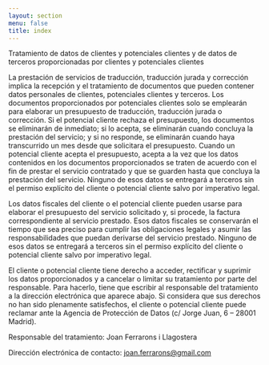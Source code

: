 ```yaml
---
layout: section
menu: false
title: index
---
```

Tratamiento de datos de clientes y potenciales clientes y de datos de terceros proporcionadas por clientes y potenciales clientes

La prestación de servicios de traducción, traducción jurada y corrección implica la recepción y el tratamiento de documentos que pueden contener datos personales de clientes, potenciales clientes y terceros. Los documentos proporcionados por potenciales clientes solo se emplearán para elaborar un presupuesto de traducción, traducción jurada o corrección. Si el potencial cliente rechaza el presupuesto, los documentos se eliminarán de inmediato; si lo acepta, se eliminarán cuando concluya la prestación del servicio; y si no responde, se eliminarán cuando haya transcurrido un mes desde que solicitara el presupuesto. Cuando un potencial cliente acepta el presupuesto, acepta a la vez que los datos contenidos en los documentos proporcionados se traten de acuerdo con el fin de prestar el servicio contratado y que se guarden hasta que concluya la prestación del servicio. Ninguno de esos datos se entregará a terceros sin el permiso explícito del cliente o potencial cliente salvo por imperativo legal.

Los datos fiscales del cliente o el potencial cliente pueden usarse para elaborar el presupuesto del servicio solicitado y, si procede, la factura correspondiente al servicio prestado. Esos datos fiscales se conservarán el tiempo que sea preciso para cumplir las obligaciones legales y asumir las responsabilidades que puedan derivarse del servicio prestado. Ninguno de esos datos se entregará a terceros sin el permiso explícito del cliente o potencial cliente salvo por imperativo legal.

El cliente o potencial cliente tiene derecho a acceder, rectificar y suprimir los datos proporcionados y a cancelar o limitar su tratamiento por parte del responsable. Para hacerlo, tiene que escribir al responsable del tratamiento a la dirección electrónica que aparece abajo. Si considera que sus derechos no han sido plenamente satisfechos, el cliente o potencial cliente puede reclamar ante la Agencia de Protección de Datos (c/ Jorge Juan, 6 – 28001 Madrid).

Responsable del tratamiento: Joan Ferrarons i Llagostera

Dirección electrónica de contacto: <a href="mailto:joan.ferrarons@gmail.com">joan.ferrarons@gmail.com</a>